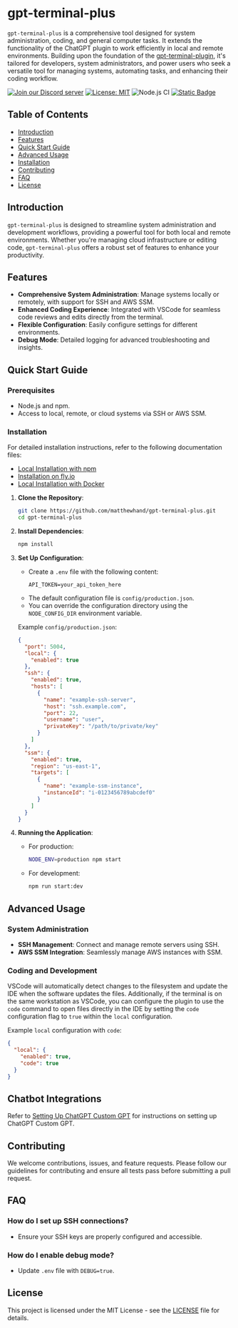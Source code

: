 # gpt-terminal-plus

`gpt-terminal-plus` is a comprehensive tool designed for system administration, coding, and general computer tasks. It extends the functionality of the ChatGPT plugin to work efficiently in local and remote environments. Building upon the foundation of the [gpt-terminal-plugin](https://github.com/etherlegend/gpt-terminal-plugin), it's tailored for developers, system administrators, and power users who seek a versatile tool for managing systems, automating tasks, and enhancing their coding workflow.

[![Join our Discord server](https://img.shields.io/badge/Discord-Join%20Server-7289da.svg)](https://discord.gg/YvEJg5CC3X)
[![License: MIT](https://img.shields.io/badge/License-MIT-yellow.svg)](https://opensource.org/licenses/MIT)
![Node.js CI](https://github.com/matthewhand/gpt-terminal-plus/actions/workflows/node.js.yml/badge.svg)
<a href="https://github.com/matthewhand/gpt-terminal-plus" target="_blank">
    <img alt="Static Badge" src="https://img.shields.io/badge/free-pricing?logo=free&color=%23155EEF&label=pricing&labelColor=%23528bff"></a>

## Table of Contents

- [Introduction](#introduction)
- [Features](#features)
- [Quick Start Guide](#quick-start-guide)
- [Advanced Usage](#advanced-usage)
- [Installation](#installation)
- [Contributing](#contributing)
- [FAQ](#faq)
- [License](#license)

## Introduction

`gpt-terminal-plus` is designed to streamline system administration and development workflows, providing a powerful tool for both local and remote environments. Whether you're managing cloud infrastructure or editing code, `gpt-terminal-plus` offers a robust set of features to enhance your productivity.

## Features

- **Comprehensive System Administration**: Manage systems locally or remotely, with support for SSH and AWS SSM.
- **Enhanced Coding Experience**: Integrated with VSCode for seamless code reviews and edits directly from the terminal.
- **Flexible Configuration**: Easily configure settings for different environments.
- **Debug Mode**: Detailed logging for advanced troubleshooting and insights.

## Quick Start Guide

### Prerequisites

- Node.js and npm.
- Access to local, remote, or cloud systems via SSH or AWS SSM.

### Installation

For detailed installation instructions, refer to the following documentation files:

- [Local Installation with npm](docs/INSTALLATION.local-npm.md)
- [Installation on fly.io](docs/INSTALLATION.fly.io.md)
- [Local Installation with Docker](docs/INSTALLATION.local-docker.md)

1. **Clone the Repository**:
    ```bash
    git clone https://github.com/matthewhand/gpt-terminal-plus.git
    cd gpt-terminal-plus
    ```

2. **Install Dependencies**:
    ```bash
    npm install
    ```

3. **Set Up Configuration**:
    - Create a `.env` file with the following content:
      ```plaintext
      API_TOKEN=your_api_token_here
      ```
    - The default configuration file is `config/production.json`.
    - You can override the configuration directory using the `NODE_CONFIG_DIR` environment variable.

    Example `config/production.json`:
    ```json
    {
      "port": 5004,
      "local": {
        "enabled": true
      },
      "ssh": {
        "enabled": true,
        "hosts": [
          {
            "name": "example-ssh-server",
            "host": "ssh.example.com",
            "port": 22,
            "username": "user",
            "privateKey": "/path/to/private/key"
          }
        ]
      },
      "ssm": {
        "enabled": true,
        "region": "us-east-1",
        "targets": [
          {
            "name": "example-ssm-instance",
            "instanceId": "i-0123456789abcdef0"
          }
        ]
      }
    }
    ```

4. **Running the Application**:
    - For production:
      ```bash
      NODE_ENV=production npm start
      ```
    - For development:
      ```bash
      npm run start:dev
      ```

## Advanced Usage

### System Administration

- **SSH Management**: Connect and manage remote servers using SSH.
- **AWS SSM Integration**: Seamlessly manage AWS instances with SSM.

### Coding and Development

VSCode will automatically detect changes to the filesystem and update the IDE when the software updates the files. Additionally, if the terminal is on the same workstation as VSCode, you can configure the plugin to use the `code` command to open files directly in the IDE by setting the `code` configuration flag to `true` within the `local` configuration.

Example `local` configuration with `code`:
```json
{
  "local": {
    "enabled": true,
    "code": true
  }
}
```

## Chatbot Integrations

Refer to [Setting Up ChatGPT Custom GPT](docs/CHATGPT_CUSTOM_GPT_SETUP.md) for instructions on setting up ChatGPT Custom GPT.

## Contributing

We welcome contributions, issues, and feature requests. Please follow our guidelines for contributing and ensure all tests pass before submitting a pull request.

## FAQ

### How do I set up SSH connections?

- Ensure your SSH keys are properly configured and accessible.

### How do I enable debug mode?

- Update `.env` file with `DEBUG=true`.

## License

This project is licensed under the MIT License - see the [LICENSE](LICENSE) file for details.
